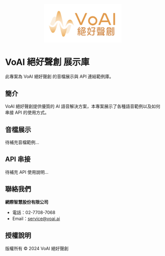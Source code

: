 <p align="center">
  <img src="assets/VoAI-logo.jpg" width="50%">
</p>

# VoAI 絕好聲創 展示庫

此專案為 VoAI 絕好聲創 的音檔展示與 API 連結範例庫。

## 簡介

VoAI 絕好聲創提供優質的 AI 語音解決方案，本專案展示了各種語音範例以及如何串接 API 的使用方式。

## 音檔展示

待補充音檔範例...

## API 串接

待補充 API 使用說明...

## 聯絡我們

**網際智慧股份有限公司**
- 電話：02-7708-7068
- Email：service@voai.ai

## 授權說明

版權所有 © 2024 VoAI 絕好聲創